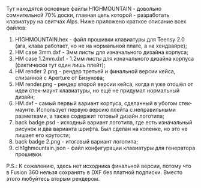 Тут находятся основные файлы H1GHMOUNTAIN - довольно сомнительной 70% доски, главная цель которой - разработать клавиатуру на свитчах Alps.
Ниже приложено краткое описание всех файлов:
1) H1GHMOUNTAIN.hex - файл прошивки клавиатуры для Teensy 2.0 (ага, клава работает, но не на нормальной плате, а на хендвайре);
2) HM case 3mm.dxf - 3мм листы для изначального дизайна корпуса;
3) HM case 1.2mm.dxf - 1.2мм листы для изначального дизайна корпуса (фактически тут один лишь плейт);
4) HM render 2.png - рендер третьей и финальной версии кейса, слизанной с Aperture от Бизунова;
5) HM render.png - рендер второй версии кейса, когда я уже отошёл от идеи стек-маунт клавиатуры, но ещё не придумал нормальный дизайн;
6) HM.dxf - самый первый вариант корпуса, сделанный в убогом стек-маунте. Использует первую версию плейта с неправильными разметками, а также содержит готовый дизайн логотипа;
7) back badge.psd - исходный вариант логотипа, где есть изначальный рисунок и два варианта шрифта. Был сделан на коленке, но это не лишает его крутости;
8) back badge 2.png - итоговый вариант логотипа;
9) clh1ghmountain.json - файл конфигурации клавиатуры для генератора прошивки.

P.S.: К сожалению, здесь нет исходника финальной версии, потому что в Fusion 360 нельзя сохранять в DXF без платной подписки. Вместо этого любуйтесь вторым рендером.
